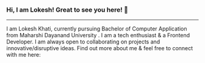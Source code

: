 ### Hi, I am Lokesh! Great to see you here! 👋
___________________________________________________________________________

I am Lokesh Khati, currently pursuing Bachelor of Computer Application from Maharshi Dayanand University . I am a tech enthusiast & a Frontend Developer. I am always open to collaborating on projects and innovative/disruptive ideas. Find out more about me & feel free to connect with me here:

<!--
**Lokeshkhati/Lokeshkhati** is a ✨ _special_ ✨ repository because its `README.md` (this file) appears on your GitHub profile.

Here are some ideas to get you started:

- 🔭 I’m currently working on ...
- 🌱 I’m currently learning ...
- 👯 I’m looking to collaborate on ...
- 🤔 I’m looking for help with ...
- 💬 Ask me about ...
- 📫 How to reach me: ...
- 😄 Pronouns: ...
- ⚡ Fun fact: ...
-->
